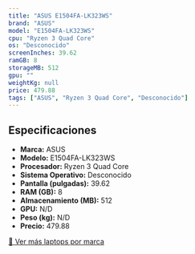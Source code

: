 ```yaml
---
title: "ASUS E1504FA-LK323WS"
brand: "ASUS"
model: "E1504FA-LK323WS"
cpu: "Ryzen 3 Quad Core"
os: "Desconocido"
screenInches: 39.62
ramGB: 8
storageMB: 512
gpu: ""
weightKg: null
price: 479.88
tags: ["ASUS", "Ryzen 3 Quad Core", "Desconocido"]
---
```

## Especificaciones

- **Marca:** ASUS
- **Modelo:** E1504FA-LK323WS
- **Procesador:** Ryzen 3 Quad Core
- **Sistema Operativo:** Desconocido
- **Pantalla (pulgadas):** 39.62
- **RAM (GB):** 8
- **Almacenamiento (MB):** 512
- **GPU:** N/D
- **Peso (kg):** N/D
- **Precio:** 479.88

[:rocket: Ver más laptops por marca](/brand/asus)
